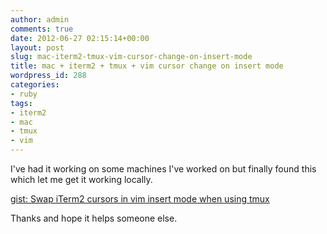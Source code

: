 ```yaml
---
author: admin
comments: true
date: 2012-06-27 02:15:14+00:00
layout: post
slug: mac-iterm2-tmux-vim-cursor-change-on-insert-mode
title: mac + iterm2 + tmux + vim cursor change on insert mode
wordpress_id: 288
categories:
- ruby
tags:
- iterm2
- mac
- tmux
- vim
---
```


I've had it working on some machines I've worked on but finally found this which let me get it working locally. 

[gist: Swap iTerm2 cursors in vim insert mode when using tmux](https://gist.github.com/1195581)

Thanks and hope it helps someone else.
